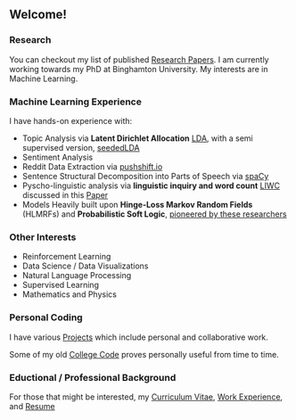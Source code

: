 ## Welcome!

### Research 

You can checkout my list of published [Research Papers](pages/reasearch.md). I am currently working towards my PhD at Binghamton University. My interests are in Machine Learning. 

### Machine Learning Experience

I have hands-on experience with: 
 
- Topic Analysis via **Latent Dirichlet Allocation** [LDA](https://en.wikipedia.org/wiki/Latent_Dirichlet_allocation), with a semi supervised version, [seededLDA](https://github.com/bsou/cl2_project/tree/master/SeededLDA) 
- Sentiment Analysis 
- Reddit Data Extraction via [pushshift.io](https://pushshift.io/)
- Sentence Structural Decomposition into Parts of Speech via [spaCy](https://spacy.io/)
- Pyscho-linguistic analysis via **linguistic inquiry and word count** [LIWC](https://liwc.wpengine.com/) discussed in this [Paper](https://journals.sagepub.com/doi/abs/10.1177/0261927X09351676)
- Models Heavily built upon **Hinge-Loss Markov Random Fields** (HLMRFs) and **Probabilistic Soft Logic**, [pioneered by these researchers](https://arxiv.org/abs/1505.04406)

### Other Interests

- Reinforcement Learning
- Data Science / Data Visualizations
- Natural Language Processing 
- Supervised Learning  
- Mathematics and Physics

### Personal Coding 

I have various [Projects](pages/projects.md) which include personal and collaborative work. 

Some of my old [College Code](pages/college.md) proves personally useful from time to time.

### Eductional / Professional Background

For those that might be interested, my [Curriculum Vitae](pages/cv.md), [Work Experience](pages/experience.md), and [Resume](pages/resume.md)
